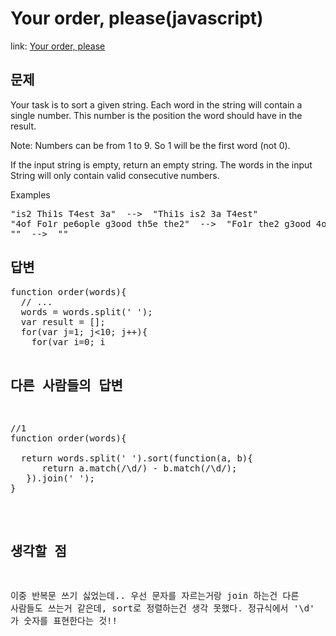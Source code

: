 Your order, please(javascript)
===============

link: [Your order, please](https://www.codewars.com/kata/your-order-please/train/javascript)

문제
--
Your task is to sort a given string. Each word in the string will contain a single number. This number is the position the word should have in the result.  
  
Note: Numbers can be from 1 to 9. So 1 will be the first word (not 0).  
  
If the input string is empty, return an empty string. The words in the input String will only contain valid consecutive numbers.  
  
Examples
<pre>
"is2 Thi1s T4est 3a"  -->  "Thi1s is2 3a T4est"
"4of Fo1r pe6ople g3ood th5e the2"  -->  "Fo1r the2 g3ood 4of th5e pe6ople"
""  -->  ""
</pre>

답변
--
<pre>
function order(words){
  // ...
  words = words.split(' ');
  var result = [];
  for(var j=1; j<10; j++){
    for(var i=0; i<words.length; i++){
      if(words[i].indexOf(String(j))!=-1){
        result[j-1] = words[i];
      }
    }
  }
  return result.join(' ');
}
// Time: 735ms

</pre>

다른 사람들의 답변
------------
<pre>
//1
function order(words){
  
  return words.split(' ').sort(function(a, b){
      return a.match(/\d/) - b.match(/\d/);
   }).join(' ');
}    
</pre>

생각할 점
------------------------
이중 반복문 쓰기 싫었는데..
우선 문자를 자르는거랑 join 하는건 다른 사람들도 쓰는거 같은데, sort로 정렬하는건 생각 못했다.
정규식에서 '\d' 가 숫자를 표현한다는 것!!

